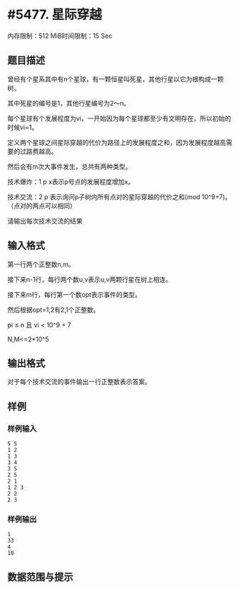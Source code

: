 # #5477. 星际穿越

内存限制：512 MiB时间限制：15 Sec

## 题目描述

曾经有个星系其中有n个星球，有一颗恒星叫死星，其他行星以它为根构成一颗树。

其中死星的编号是1，其他行星编号为2～n。

每个星球有个发展程度为vi，一开始因为每个星球都至少有文明存在，所以初始的时候vi=1。

定义两个星球之间星际穿越的代价为路径上的发展程度之和，因为发展程度越高需要的过路费越高。

然后会有m次大事件发生，总共有两种类型。

技术爆炸：1 p x表示p号点的发展程度增加x。

技术交流：2 p 表示询问p子树内所有点对的星际穿越的代价之和(mod 10^9+7)。（点对的两点可以相同）

请输出每次技术交流的结果

## 输入格式

第一行两个正整数n,m。

接下来n-1行，每行两个数u,v表示u,v两颗行星在树上相连。

接下来m行，每行第一个数opt表示事件的类型。

然后根据opt=1,2有2,1个正整数。

pi &le; n 且 vi < 10^9 + 7 

N,M<=2*10^5

## 输出格式

对于每个技术交流的事件输出一行正整数表示答案。

## 样例

### 样例输入

    
    5 5 
    1 2 
    1 3 
    3 4 
    3 5
    2 5
    2 1
    1 2 3
    2 2
    2 3
    

### 样例输出

    
    1
    33
    4
    10
    

## 数据范围与提示
